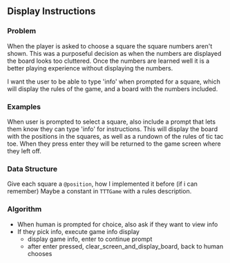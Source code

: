 ## Display Instructions

### Problem

When the player is asked to choose a square the square numbers aren't shown.
This was a purposeful decision as when the numbers are displayed the board
looks too cluttered. Once the numbers are learned well it is a better playing
experience without displaying the numbers.

I want the user to be able to type 'info' when prompted for a square, which will
display the rules of the game, and a board with the numbers included.

### Examples

When user is prompted to select a square, also include a prompt that lets them
know they can type 'info' for instructions. This will display the board with the
positions in the squares, as well as a rundown of the rules of tic tac toe. When
they press enter they will be returned to the game screen where they left off.

### Data Structure

Give each square a `@position`, how I implemented it before (if i can remember)
Maybe a constant in `TTTGame` with a rules description.

### Algorithm

- When human is prompted for choice, also ask if they want to view info
- If they pick info, execute game info display
  - display game info, enter to continue prompt
  - after enter pressed, clear_screen_and_display_board, back to human chooses
